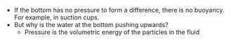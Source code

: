 - If the bottom has no pressure to form a difference, there is no buoyancy. For example, in suction cups.
- But why is the water at the bottom pushing upwards?
	- Pressure is the volumetric energy of the particles in the fluid